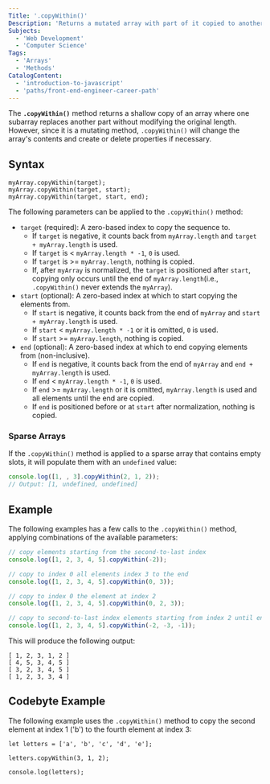 ```yaml
---
Title: '.copyWithin()'
Description: 'Returns a mutated array with part of it copied to another location in the same array, and its length unchanged.'
Subjects:
  - 'Web Development'
  - 'Computer Science'
Tags:
  - 'Arrays'
  - 'Methods'
CatalogContent:
  - 'introduction-to-javascript'
  - 'paths/front-end-engineer-career-path'
---
```


The **`.copyWithin()`** method returns a shallow copy of an array where one subarray replaces another part without modifying the original length. However, since it is a mutating method, `.copyWithin()` will change the array's contents and create or delete properties if necessary.

## Syntax

```pseudo
myArray.copyWithin(target);
myArray.copyWithin(target, start);
myArray.copyWithin(target, start, end);
```

The following parameters can be applied to the `.copyWithin()` method:

- `target` (required): A zero-based index to copy the sequence to.
  - If `target` is negative, it counts back from `myArray.length` and `target + myArray.length` is used.
  - If `target` is < `myArray.length * -1`, `0` is used.
  - If `target` is >= `myArray.length`, nothing is copied.
  - If, after `myArray` is normalized, the `target` is positioned after `start`, copying only occurs until the end of `myArray.length`(i.e., `.copyWithin()` never extends the `myArray`).
- `start` (optional): A zero-based index at which to start copying the elements from.
  - If `start` is negative, it counts back from the end of `myArray` and `start + myArray.length` is used.
  - If `start` < `myArray.length * -1` or it is omitted, `0` is used.
  - If `start` >= `myArray.length`, nothing is copied.
- `end` (optional): A zero-based index at which to end copying elements from (non-inclusive).
  - If `end` is negative, it counts back from the end of `myArray` and `end + myArray.length` is used.
  - If `end` < `myArray.length * -1`, `0` is used.
  - If `end` >= `myArray.length` or it is omitted, `myArray.length` is used and all elements until the end are copied.
  - If `end` is positioned before or at `start` after normalization, nothing is copied.

### Sparse Arrays

If the `.copyWithin()` method is applied to a sparse array that contains empty slots, it will populate them with an `undefined` value:

```js
console.log([1, , 3].copyWithin(2, 1, 2));
// Output: [1, undefined, undefined]
```

## Example

The following examples has a few calls to the `.copyWithin()` method, applying combinations of the available parameters:

```js
// copy elements starting from the second-to-last index
console.log([1, 2, 3, 4, 5].copyWithin(-2));

// copy to index 0 all elements index 3 to the end
console.log([1, 2, 3, 4, 5].copyWithin(0, 3));

// copy to index 0 the element at index 2
console.log([1, 2, 3, 4, 5].copyWithin(0, 2, 3));

// copy to second-to-last index elements starting from index 2 until end of array
console.log([1, 2, 3, 4, 5].copyWithin(-2, -3, -1));
```

This will produce the following output:

```shell
[ 1, 2, 3, 1, 2 ]
[ 4, 5, 3, 4, 5 ]
[ 3, 2, 3, 4, 5 ]
[ 1, 2, 3, 3, 4 ]
```

## Codebyte Example

The following example uses the `.copyWithin()` method to copy the second element at index 1 ('b') to the fourth element at index 3:

```codebyte/javascript
let letters = ['a', 'b', 'c', 'd', 'e'];

letters.copyWithin(3, 1, 2);

console.log(letters);
```
